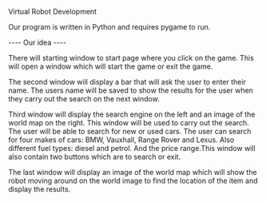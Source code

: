 Virtual Robot Development

Our program is written in Python and requires pygame to run.

---- Our idea ----

There will starting window to start page where you click on the game. This will open a window which will start the game or exit the game.

The second window will display a bar that will ask the user to enter their name. The users name will be saved to show the results for the user when they carry out the search on the next window.

Third window will display the search engine on the left and an image of the world map on the right. This window will be used to carry out the search. The user will be able to search for new or used cars. The user can search for four makes of cars: BMW, Vauxhall, Range Rover and Lexus. Also different fuel types: diesel and petrol. And the price range.This window will also contain two buttons which are to search or exit.
 
The last window will display an image of the world map which will show the robot moving around on the world image to find the location of the item and display the results.



